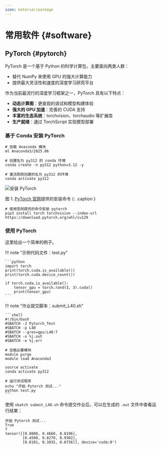 ```yaml
---
icon: material/package
---
```


# 常用软件 {#software}

## PyTorch {#pytorch}

PyTorch 是一个基于 Python 的科学计算包，主要面向两类人群：

- 替代 NumPy 来使用 GPU 的强大计算能力
- 提供最大灵活性和速度的深度学习研究平台

作为当前最流行的深度学习框架之一，PyTorch 具有以下特点：

- **动态计算图**：更直观的调试和模型构建体验
- **强大的 GPU 加速**：完善的 CUDA 支持
- **丰富的生态系统**：torchvision、torchaudio 等扩展库
- **生产就绪**：通过 TorchScript 实现模型部署

### 基于 Conda 安装 PyTorch

```shell
# 加载 Anaconda 模块
ml Anaconda3/2025.06

# 创建名为 py312 的 conda 环境
conda create -n py312 python=3.12 -y

# 激活刚刚创建的名为 py312 的环境
conda activate py312
```

![安装 PyTorch](http://cdn.gleamoe.com/saids/pytorch.png%40same.webp)

图 1. [PyTorch 官网](https://pytorch.org/get-started/locally/)提供的安装命令
{: .caption }

```shell
# 使用官网提供的命令安装 pytorch
pip3 install torch torchvision --index-url https://download.pytorch.org/whl/cu129
```

### 使用 PyTorch

这里给出一个简单的例子。

!!! note "示例代码文件：test.py"

    ```python
    import torch
    print(torch.cuda.is_available())
    print(torch.cuda.device_count())
    
    if torch.cuda.is_available():
        tensor_gpu = torch.rand(3, 3).cuda()
        print(tensor_gpu)
    ```

!!! note "作业提交脚本：submit_L40.sh"

    ```shell
    #!/bin/bash
    #SBATCH -J Pytorch_Test
    #SBATCH -p L40
    #SBATCH --gres=gpu:L40:7
    #SBATCH -o %j.out
    #SBATCH -e %j.err
    
    # 加载必要模块
    module purge
    module load Anaconda3
    
    source activate
    conda activate py312
    
    # 运行测试程序
    echo "开始 Pytorch 测试..."
    python test.py
    ```

使用 `sbatch submit_L40.sh` 命令提交作业后，可以在生成的 `.out` 文件中查看运行结果：

```shell
开始 Pytorch 测试...
True
7
tensor([[0.8080, 0.4660, 0.8196],
        [0.4500, 0.8270, 0.9302],
        [0.8101, 0.3835, 0.6736]], device='cuda:0')
```
